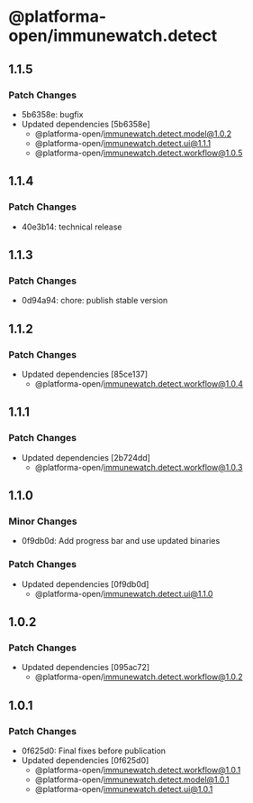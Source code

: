 # @platforma-open/immunewatch.detect

## 1.1.5

### Patch Changes

- 5b6358e: bugfix
- Updated dependencies [5b6358e]
  - @platforma-open/immunewatch.detect.model@1.0.2
  - @platforma-open/immunewatch.detect.ui@1.1.1
  - @platforma-open/immunewatch.detect.workflow@1.0.5

## 1.1.4

### Patch Changes

- 40e3b14: technical release

## 1.1.3

### Patch Changes

- 0d94a94: chore: publish stable version

## 1.1.2

### Patch Changes

- Updated dependencies [85ce137]
  - @platforma-open/immunewatch.detect.workflow@1.0.4

## 1.1.1

### Patch Changes

- Updated dependencies [2b724dd]
  - @platforma-open/immunewatch.detect.workflow@1.0.3

## 1.1.0

### Minor Changes

- 0f9db0d: Add progress bar and use updated binaries

### Patch Changes

- Updated dependencies [0f9db0d]
  - @platforma-open/immunewatch.detect.ui@1.1.0

## 1.0.2

### Patch Changes

- Updated dependencies [095ac72]
  - @platforma-open/immunewatch.detect.workflow@1.0.2

## 1.0.1

### Patch Changes

- 0f625d0: Final fixes before publication
- Updated dependencies [0f625d0]
  - @platforma-open/immunewatch.detect.workflow@1.0.1
  - @platforma-open/immunewatch.detect.model@1.0.1
  - @platforma-open/immunewatch.detect.ui@1.0.1

